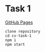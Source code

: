 # Task 1

[GitHub Pages](max-ci.github.io/cv-task-1)

```
clone repository
cd cv-task-1
npm i
npm start
```

